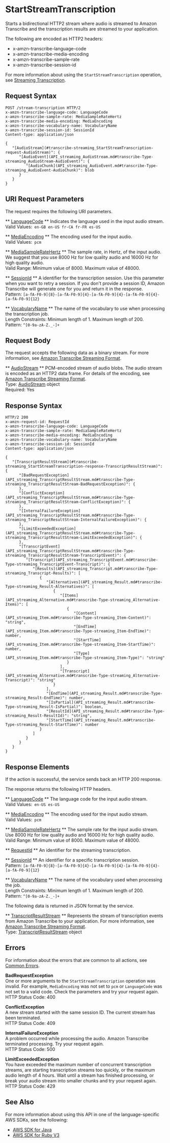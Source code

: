 # StartStreamTranscription<a name="API_streaming_StartStreamTranscription"></a>

Starts a bidirectional HTTP2 stream where audio is streamed to Amazon Transcribe and the transcription results are streamed to your application\.

The following are encoded as HTTP2 headers:
+ x\-amzn\-transcribe\-language\-code
+ x\-amzn\-transcribe\-media\-encoding
+ x\-amzn\-transcribe\-sample\-rate
+ x\-amzn\-transcribe\-session\-id

For more information about using the `StartStreamTranscription` operation, see [Streaming Transcription](streaming.md)\.

## Request Syntax<a name="API_streaming_StartStreamTranscription_RequestSyntax"></a>

```
POST /stream-transcription HTTP/2
x-amzn-transcribe-language-code: LanguageCode
x-amzn-transcribe-sample-rate: MediaSampleRateHertz
x-amzn-transcribe-media-encoding: MediaEncoding
x-amzn-transcribe-vocabulary-name: VocabularyName
x-amzn-transcribe-session-id: SessionId
Content-type: application/json

{
   "[AudioStream](#transcribe-streaming_StartStreamTranscription-request-AudioStream)": { 
      "[AudioEvent](API_streaming_AudioStream.md#transcribe-Type-streaming_AudioStream-AudioEvent)": { 
         "[AudioChunk](API_streaming_AudioEvent.md#transcribe-Type-streaming_AudioEvent-AudioChunk)": blob
      }
   }
}
```

## URI Request Parameters<a name="API_streaming_StartStreamTranscription_RequestParameters"></a>

The request requires the following URI parameters\.

 ** [LanguageCode](#API_streaming_StartStreamTranscription_RequestSyntax) **   <a name="transcribe-streaming_StartStreamTranscription-request-LanguageCode"></a>
Indicates the language used in the input audio stream\.  
Valid Values:` en-GB en-US fr-CA fr-FR es-US` 

 ** [MediaEncoding](#API_streaming_StartStreamTranscription_RequestSyntax) **   <a name="transcribe-streaming_StartStreamTranscription-request-MediaEncoding"></a>
The encoding used for the input audio\.   
Valid Values:` pcm` 

 ** [MediaSampleRateHertz](#API_streaming_StartStreamTranscription_RequestSyntax) **   <a name="transcribe-streaming_StartStreamTranscription-request-MediaSampleRateHertz"></a>
The sample rate, in Hertz, of the input audio\. We suggest that you use 8000 Hz for low quality audio and 16000 Hz for high quality audio\.  
Valid Range: Minimum value of 8000\. Maximum value of 48000\.

 ** [SessionId](#API_streaming_StartStreamTranscription_RequestSyntax) **   <a name="transcribe-streaming_StartStreamTranscription-request-SessionId"></a>
A identifier for the transcription session\. Use this parameter when you want to retry a session\. If you don't provide a session ID, Amazon Transcribe will generate one for you and return it in the response\.  
Pattern: `[a-fA-F0-9]{8}-[a-fA-F0-9]{4}-[a-fA-F0-9]{4}-[a-fA-F0-9]{4}-[a-fA-F0-9]{12}` 

 ** [VocabularyName](#API_streaming_StartStreamTranscription_RequestSyntax) **   <a name="transcribe-streaming_StartStreamTranscription-request-VocabularyName"></a>
The name of the vocabulary to use when processing the transcription job\.  
Length Constraints: Minimum length of 1\. Maximum length of 200\.  
Pattern: `^[0-9a-zA-Z._-]+` 

## Request Body<a name="API_streaming_StartStreamTranscription_RequestBody"></a>

The request accepts the following data as a binary stream\. For more information, see [Amazon Transcribe Streaming Format](streaming-format.md)\.

 ** [AudioStream](#API_streaming_StartStreamTranscription_RequestSyntax) **   <a name="transcribe-streaming_StartStreamTranscription-request-AudioStream"></a>
PCM\-encoded stream of audio blobs\. The audio stream is encoded as an HTTP2 data frame\. For details of the encoding, see [Amazon Transcribe Streaming Format](streaming-format.md)\.  
Type: [AudioStream](API_streaming_AudioStream.md) object  
Required: Yes

## Response Syntax<a name="API_streaming_StartStreamTranscription_ResponseSyntax"></a>

```
HTTP/2 200
x-amzn-request-id: RequestId
x-amzn-transcribe-language-code: LanguageCode
x-amzn-transcribe-sample-rate: MediaSampleRateHertz
x-amzn-transcribe-media-encoding: MediaEncoding
x-amzn-transcribe-vocabulary-name: VocabularyName
x-amzn-transcribe-session-id: SessionId
Content-type: application/json

{
   "[TranscriptResultStream](#transcribe-streaming_StartStreamTranscription-response-TranscriptResultStream)": { 
      "[BadRequestException](API_streaming_TranscriptResultStream.md#transcribe-Type-streaming_TranscriptResultStream-BadRequestException)": { 
      },
      "[ConflictException](API_streaming_TranscriptResultStream.md#transcribe-Type-streaming_TranscriptResultStream-ConflictException)": { 
      },
      "[InternalFailureException](API_streaming_TranscriptResultStream.md#transcribe-Type-streaming_TranscriptResultStream-InternalFailureException)": { 
      },
      "[LimitExceededException](API_streaming_TranscriptResultStream.md#transcribe-Type-streaming_TranscriptResultStream-LimitExceededException)": { 
      },
      "[TranscriptEvent](API_streaming_TranscriptResultStream.md#transcribe-Type-streaming_TranscriptResultStream-TranscriptEvent)": { 
         "[Transcript](API_streaming_TranscriptEvent.md#transcribe-Type-streaming_TranscriptEvent-Transcript)": { 
            "[Results](API_streaming_Transcript.md#transcribe-Type-streaming_Transcript-Results)": [ 
               { 
                  "[Alternatives](API_streaming_Result.md#transcribe-Type-streaming_Result-Alternatives)": [ 
                     { 
                        "[Items](API_streaming_Alternative.md#transcribe-Type-streaming_Alternative-Items)": [ 
                           { 
                              "[Content](API_streaming_Item.md#transcribe-Type-streaming_Item-Content)": "string",
                              "[EndTime](API_streaming_Item.md#transcribe-Type-streaming_Item-EndTime)": number,
                              "[StartTime](API_streaming_Item.md#transcribe-Type-streaming_Item-StartTime)": number,
                              "[Type](API_streaming_Item.md#transcribe-Type-streaming_Item-Type)": "string"
                           }
                        ],
                        "[Transcript](API_streaming_Alternative.md#transcribe-Type-streaming_Alternative-Transcript)": "string"
                     }
                  ],
                  "[EndTime](API_streaming_Result.md#transcribe-Type-streaming_Result-EndTime)": number,
                  "[IsPartial](API_streaming_Result.md#transcribe-Type-streaming_Result-IsPartial)": boolean,
                  "[ResultId](API_streaming_Result.md#transcribe-Type-streaming_Result-ResultId)": "string",
                  "[StartTime](API_streaming_Result.md#transcribe-Type-streaming_Result-StartTime)": number
               }
            ]
         }
      }
   }
}
```

## Response Elements<a name="API_streaming_StartStreamTranscription_ResponseElements"></a>

If the action is successful, the service sends back an HTTP 200 response\.

The response returns the following HTTP headers\.

 ** [LanguageCode](#API_streaming_StartStreamTranscription_ResponseSyntax) **   <a name="transcribe-streaming_StartStreamTranscription-response-LanguageCode"></a>
The language code for the input audio stream\.  
Valid Values:` en-US es-US` 

 ** [MediaEncoding](#API_streaming_StartStreamTranscription_ResponseSyntax) **   <a name="transcribe-streaming_StartStreamTranscription-response-MediaEncoding"></a>
The encoding used for the input audio stream\.  
Valid Values:` pcm` 

 ** [MediaSampleRateHertz](#API_streaming_StartStreamTranscription_ResponseSyntax) **   <a name="transcribe-streaming_StartStreamTranscription-response-MediaSampleRateHertz"></a>
The sample rate for the input audio stream\. Use 8000 Hz for low quality audio and 16000 Hz for high quality audio\.  
Valid Range: Minimum value of 8000\. Maximum value of 48000\.

 ** [RequestId](#API_streaming_StartStreamTranscription_ResponseSyntax) **   <a name="transcribe-streaming_StartStreamTranscription-response-RequestId"></a>
An identifier for the streaming transcription\.

 ** [SessionId](#API_streaming_StartStreamTranscription_ResponseSyntax) **   <a name="transcribe-streaming_StartStreamTranscription-response-SessionId"></a>
An identifier for a specific transcription session\.  
Pattern: `[a-fA-F0-9]{8}-[a-fA-F0-9]{4}-[a-fA-F0-9]{4}-[a-fA-F0-9]{4}-[a-fA-F0-9]{12}` 

 ** [VocabularyName](#API_streaming_StartStreamTranscription_ResponseSyntax) **   <a name="transcribe-streaming_StartStreamTranscription-response-VocabularyName"></a>
The name of the vocabulary used when processing the job\.  
Length Constraints: Minimum length of 1\. Maximum length of 200\.  
Pattern: `^[0-9a-zA-Z._-]+` 

The following data is returned in JSON format by the service\.

 ** [TranscriptResultStream](#API_streaming_StartStreamTranscription_ResponseSyntax) **   <a name="transcribe-streaming_StartStreamTranscription-response-TranscriptResultStream"></a>
Represents the stream of transcription events from Amazon Transcribe to your application\. For more information, see [Amazon Transcribe Streaming Format](streaming-format.md)\.  
Type: [TranscriptResultStream](API_streaming_TranscriptResultStream.md) object

## Errors<a name="API_streaming_StartStreamTranscription_Errors"></a>

For information about the errors that are common to all actions, see [Common Errors](CommonErrors.md)\.

 **BadRequestException**   
One or more arguments to the `StartStreamTranscription` operation was invalid\. For example, `MediaEncoding` was not set to `pcm` or `LanguageCode` was not set to a valid code\. Check the parameters and try your request again\.  
HTTP Status Code: 400

 **ConflictException**   
A new stream started with the same session ID\. The current stream has been terminated\.  
HTTP Status Code: 409

 **InternalFailureException**   
A problem occurred while processing the audio\. Amazon Transcribe terminated processing\. Try your request again\.  
HTTP Status Code: 500

 **LimitExceededException**   
You have exceeded the maximum number of concurrent transcription streams, are starting transcription streams too quickly, or the maximum audio length of 4 hours\. Wait until a stream has finished processing, or break your audio stream into smaller chunks and try your request again\.  
HTTP Status Code: 429

## See Also<a name="API_streaming_StartStreamTranscription_SeeAlso"></a>

For more information about using this API in one of the language\-specific AWS SDKs, see the following:
+  [AWS SDK for Java](https://sdk.amazonaws.com/java/api/latest/software/amazon/awssdk/services/transcribestreaming/package-summary.html) 
+  [AWS SDK for Ruby V3](https://docs.aws.amazon.com/sdk-for-ruby/v3/api/Aws/TranscribeStreamingService/Client.html) 